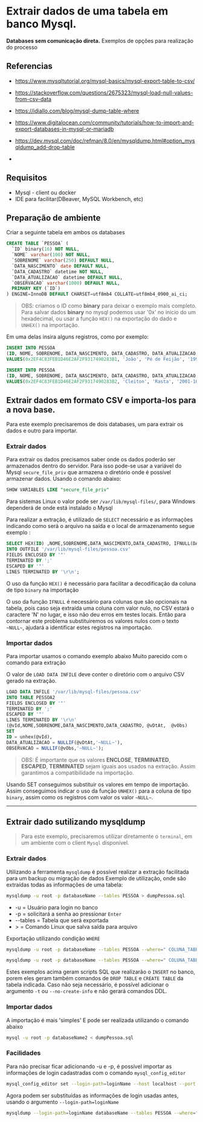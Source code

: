 # Extrair dados de uma tabela em banco Mysql.

**Databases sem comunicação direta.**
Exemplos de opções para realização do processo 

## Referencias
- https://www.mysqltutorial.org/mysql-basics/mysql-export-table-to-csv/
- https://stackoverflow.com/questions/2675323/mysql-load-null-values-from-csv-data

- https://idiallo.com/blog/mysql-dump-table-where
- https://www.digitalocean.com/community/tutorials/how-to-import-and-export-databases-in-mysql-or-mariadb
- https://dev.mysql.com/doc/refman/8.0/en/mysqldump.html#option_mysqldump_add-drop-table

- 

## Requisitos
 - Mysql - client ou docker
 - IDE para facilitar(DBeaver, MySQL Workbench, etc)

## Preparação de ambiente

Criar a seguinte tabela em ambos os databases
```sql
CREATE TABLE `PESSOA` (
  `ID` binary(16) NOT NULL,
  `NOME` varchar(100) NOT NULL,
  `SOBRENOME` varchar(250) DEFAULT NULL,
  `DATA_NASCIMENTO` date DEFAULT NULL,
  `DATA_CADASTRO` datetime NOT NULL,
  `DATA_ATUALIZACAO` datetime DEFAULT NULL,
  `OBSERVACAO` varchar(1000) DEFAULT NULL,
  PRIMARY KEY (`ID`)
) ENGINE=InnoDB DEFAULT CHARSET=utf8mb4 COLLATE=utf8mb4_0900_ai_ci;
```
> OBS: criamos o ID como **binary** para deixar o exemplo mais completo.
> Para salvar dados **binary** no mysql podemos usar '0x' no inicio do um hexadecimal, ou usar a função `HEX()` na exportação do dado e `UNHEX()` na importação.

Em uma delas insira alguns registros, como por exemplo:

```sql
INSERT INTO PESSOA
(ID, NOME, SOBRENOME, DATA_NASCIMENTO, DATA_CADASTRO, DATA_ATUALIZACAO, OBSERVACAO)
VALUES(0x2EF4C83FEB1D46E2AF2F9317490283B1, 'João', 'Pé de Feijão', '1990-01-01', '2024-01-24 10:00:00', '2024-01-24 01:00:00', 'Texto de observação com acentuação');

INSERT INTO PESSOA
(ID, NOME, SOBRENOME, DATA_NASCIMENTO, DATA_CADASTRO, DATA_ATUALIZACAO, OBSERVACAO)
VALUES(0x2EF4C83FEB1D46E2AF2F9317490283B2, 'Cleiton', 'Rasta', '2001-10-01', '2024-01-24 23:05:09', NULL, NULL);
```

## Extrair dados em formato CSV e importa-los para a nova base.

Para este exemplo precisaremos de dois databases, um para extrair os dados e outro para importar.

### Extrair dados
Para extrair os dados precisamos saber onde os dados poderão ser armazenados dentro do servidor.
Para isso pode-se usar a variável do Mysql `secure_file_priv` que armazena o diretório onde é possível armazenar dados. Usando o comando abaixo:
```sql
SHOW VARIABLES LIKE "secure_file_priv"
```

Para sistemas Linux o valor pode ser `/var/lib/mysql-files/`, para Windows dependerá de onde está instalado o Mysql 

Para realizar a extração, é utilizado de `SELECT` necessário e as informações indicando como será o arquivo na saída e o local de armazenamento
segue exemplo :

```sql
SELECT HEX(ID) ,NOME,SOBRENOME,DATA_NASCIMENTO,DATA_CADASTRO, IFNULL(DATA_ATUALIZACAO, "~NULL~") DATA_ATUALIZACAO, IFNULL(OBSERVACAO, "~NULL~") OBSERVACAO FROM PESSOA p
INTO OUTFILE '/var/lib/mysql-files/pessoa.csv' 
FIELDS ENCLOSED BY '"' 
TERMINATED BY ';' 
ESCAPED BY '"' 
LINES TERMINATED BY '\r\n';
```

O uso da função `HEX()` é necessário para facilitar a decodificação da coluna de tipo `binary` na importação

O uso da função `IFNULL` é necessário para colunas que são opcionais na tabela, pois caso seja extraída uma coluna com valor nulo, no CSV estará o caractere 'N' no lugar, e isso não deu erros em testes locais. 
Então para contornar este problema substituiremos os valores nulos com o texto `~NULL~`, ajudará a identificar estes registros na importação.


### Importar dados
Para importar usamos o comando exemplo abaixo
Muito parecido com o comando para extração

O valor de `LOAD DATA INFILE` deve conter o diretório com o arquivo CSV gerado na extração.

```sql
LOAD DATA INFILE '/var/lib/mysql-files/pessoa.csv' 
INTO TABLE PESSOA2
FIELDS ENCLOSED BY '"' 
TERMINATED BY ';' 
ESCAPED BY '"' 
LINES TERMINATED BY '\r\n'
(@vId,NOME,SOBRENOME,DATA_NASCIMENTO,DATA_CADASTRO, @vDtAt,  @vObs)
SET 
ID = unhex(@vId),
DATA_ATUALIZACAO = NULLIF(@vDtAt,'~NULL~'),
OBSERVACAO = NULLIF(@vObs,'~NULL~');
```

> OBS: É importante que os valores **ENCLOSE**, **TERMINATED**, **ESCAPED**, **TERMINATED** sejam iguais aos usados na extração. Assim garantimos a compatibilidade na importação.

Usando SET conseguimos substituir os valores em tempo de importação. Assim conseguimos indicar o uso da função `UNHEX()` para a coluna de tipo `binary`, assim como os registros com valor os valor `~NULL~`.

---

## Extrair dado sutilizando mysqldump

> Para este exemplo, precisaremos utilizar diretamente o `terminal`, em um ambiente com o client `Mysql` disponível.

### Extrair dados 
Utilizando a ferramenta `mysqldump` é possível realizar a extração facilitada para um backup ou migração de dados 
Exemplo de utilização, onde são extraídas todas as informações de uma tabela:

```bash
mysqldump -u root -p databaseName --tables PESSOA > dumpPessoa.sql 
```
 - -u = Usuário para login no banco
 - -p = solicitará a senha ao pressionar `Enter`
 - \-\-tables = Tabela que será exportada
 - \> = Comando Linux que salva saída para arquivo

Exportação utilizando condição `WHERE`
```bash
mysqldump -u root -p databaseName --tables PESSOA --where=" COLUNA_TABELA = 'Condição' " > dumpPessoa.sql
```
```bash
mysqldump -u root -p databaseName --tables PESSOA --where=" COLUNA_TABELA IN (SELECT COLUNA FROM ENDERECO) " > dumpPessoa.sql
```
Estes exemplos acima geram scripts SQL que realizarão o `INSERT` no banco, porem eles geram também comandos de `DROP TABLE` e `CREATE TABLE` da tabela indicada.
Caso não seja necessário, é possível adicionar o argumento `-t` ou `--no-create-info` e não gerará comandos DDL.

### Importar dados
A importação é mais 'simples'
E pode ser realizada utilizando o comando abaixo
```bash
mysql -u root -p databaseName2 < dumpPessoa.sql
```

### Facilidades
Para não precisar ficar adicionando -u e -p, é possível importar as informações de login cadastradas com o comando `mysql_config_editor` 

```bash
mysql_config_editor set --login-path=loginName --host localhost --port 3306 --user=userMaster --password
```
Agora podem ser substituídas as informações de login usadas antes, usando o argumento `--login-path=loginName`
```bash
mysqldump --login-path=loginName databaseName --tables PESSOA --where=" COLUNA_TABELA = 'Condição' " > dumpPessoa.sql
```

